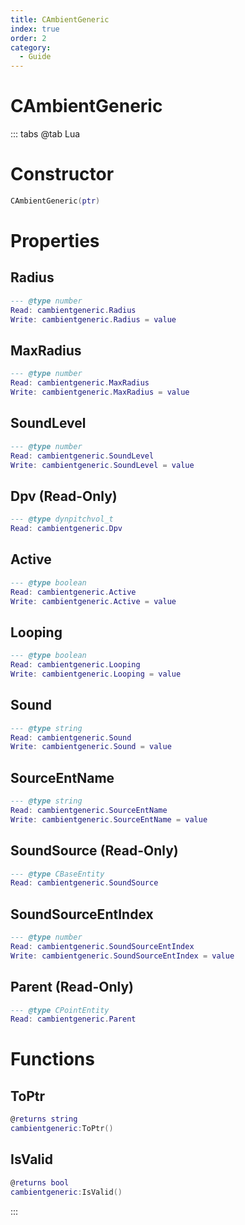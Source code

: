 ```yaml
---
title: CAmbientGeneric
index: true
order: 2
category:
  - Guide
---
```


# CAmbientGeneric

::: tabs
@tab Lua
# Constructor
```lua
CAmbientGeneric(ptr)
```
# Properties
## Radius 
```lua
--- @type number
Read: cambientgeneric.Radius
Write: cambientgeneric.Radius = value
```
## MaxRadius 
```lua
--- @type number
Read: cambientgeneric.MaxRadius
Write: cambientgeneric.MaxRadius = value
```
## SoundLevel 
```lua
--- @type number
Read: cambientgeneric.SoundLevel
Write: cambientgeneric.SoundLevel = value
```
## Dpv (Read-Only)
```lua
--- @type dynpitchvol_t
Read: cambientgeneric.Dpv
```
## Active 
```lua
--- @type boolean
Read: cambientgeneric.Active
Write: cambientgeneric.Active = value
```
## Looping 
```lua
--- @type boolean
Read: cambientgeneric.Looping
Write: cambientgeneric.Looping = value
```
## Sound 
```lua
--- @type string
Read: cambientgeneric.Sound
Write: cambientgeneric.Sound = value
```
## SourceEntName 
```lua
--- @type string
Read: cambientgeneric.SourceEntName
Write: cambientgeneric.SourceEntName = value
```
## SoundSource (Read-Only)
```lua
--- @type CBaseEntity
Read: cambientgeneric.SoundSource
```
## SoundSourceEntIndex 
```lua
--- @type number
Read: cambientgeneric.SoundSourceEntIndex
Write: cambientgeneric.SoundSourceEntIndex = value
```
## Parent (Read-Only)
```lua
--- @type CPointEntity
Read: cambientgeneric.Parent
```
# Functions
## ToPtr
```lua
@returns string
cambientgeneric:ToPtr()
```
## IsValid
```lua
@returns bool
cambientgeneric:IsValid()
```

:::